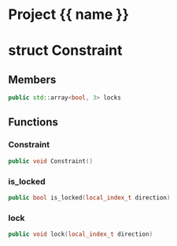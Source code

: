 <script setup>
import {useRoute} from 'vitepress'
const {path} = useRoute()
const tokens = path.split('/')
const words = tokens[2].split('-');
for (let i = 0; i < words.length; i++) {
    words[i] = words[i].charAt(0).toUpperCase() + words[i].slice(1);
    words[i] = words[i].replace('geode', 'Geode')
}
const name = words.join('-');
</script>
# Project {{ name }}

# struct Constraint


## Members

```cpp
public std::array<bool, 3> locks

```



## Functions

### Constraint

```cpp
public void Constraint()
```


### is_locked

```cpp
public bool is_locked(local_index_t direction)
```


### lock

```cpp
public void lock(local_index_t direction)
```




